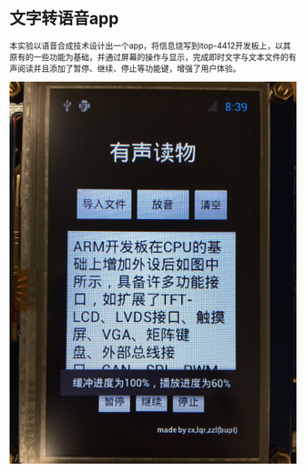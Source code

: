 # 文字转语音app

本实验以语音合成技术设计出一个app，将信息烧写到itop-4412开发板上，以其原有的一些功能为基础，并通过屏幕的操作与显示，完成即时文字与文本文件的有声阅读并且添加了暂停、继续、停止等功能键，增强了用户体验。

![](https://github.com/jumormt/TxtToSound/blob/master/gui.jpg)
